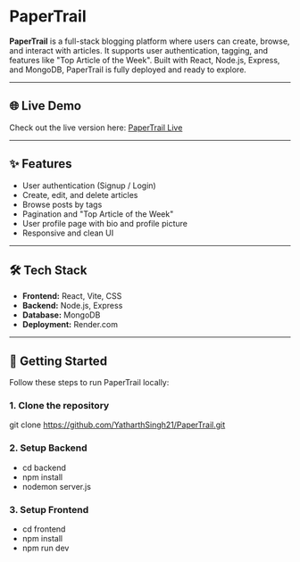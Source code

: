 # PaperTrail

**PaperTrail** is a full-stack blogging platform where users can create, browse, and interact with articles. It supports user authentication, tagging, and features like "Top Article of the Week". Built with React, Node.js, Express, and MongoDB, PaperTrail is fully deployed and ready to explore.

---

## 🌐 Live Demo

Check out the live version here: [PaperTrail Live](https://your-frontend-url.onrender.com)


---

## ✨ Features

- User authentication (Signup / Login)
- Create, edit, and delete articles
- Browse posts by tags
- Pagination and "Top Article of the Week"
- User profile page with bio and profile picture
- Responsive and clean UI

---

## 🛠 Tech Stack

- **Frontend:** React, Vite, CSS  
- **Backend:** Node.js, Express  
- **Database:** MongoDB  
- **Deployment:** Render.com

---

## 🚀 Getting Started

Follow these steps to run PaperTrail locally:

### 1. Clone the repository
git clone https://github.com/YatharthSingh21/PaperTrail.git

### 2. Setup Backend
- cd backend
- npm install
- nodemon server.js

### 3. Setup Frontend
- cd frontend
- npm install
- npm run dev
